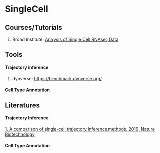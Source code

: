 # SingleCell

## Courses/Tutorials

1. Broad Institute: [Analysis of Single Cell RNAseq Data](https://broadinstitute.github.io/2019_scWorkshop/)



## Tools

#### Trajectory inference

1. dynverse: https://benchmark.dynverse.org/

#### Cell Type Annotation



## Literatures

#### Trajectory Inference

[1. A comparison of single-cell trajectory inference methods. 2019. Nature Biotechnology](https://www.nature.com/articles/s41587-019-0071-9)

#### Cell Type Annotation

